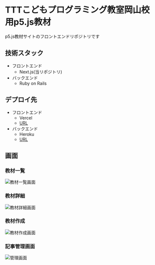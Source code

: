 # TTTこどもプログラミング教室岡山校用p5.js教材
p5.js教材サイトのフロントエンドリポジトリです
## 技術スタック
- フロントエンド
    - Next.js(当リポジトリ)
- バックエンド
    - Ruby on Rails
## デプロイ先
- フロントエンド
    - Vercel
    - [URL](https://ttt-games.vercel.app)
- バックエンド
    - Heroku
    - [URL](https://backend-ttt-games-e03fa5aec993.herokuapp.com/api/v1/health_check)

## 画面
### 教材一覧
![教材一覧画面](https://takokke-github-images.s3.ap-northeast-1.amazonaws.com/%E3%82%B9%E3%82%AF%E3%83%AA%E3%83%BC%E3%83%B3%E3%82%B7%E3%83%A7%E3%83%83%E3%83%88%202024-05-04%2013.27.33.png?response-content-disposition=inline&X-Amz-Security-Token=IQoJb3JpZ2luX2VjECwaDmFwLW5vcnRoZWFzdC0xIkgwRgIhAPbKo0HqhUq2BxQX%2Fpb1TUhhQeX9AdCfSrRuvLEkODGkAiEA1NKPxKFzoHrgwD4hHDuv2hm8E0ln20Vf%2FoawTXrNkc0q7QIIhf%2F%2F%2F%2F%2F%2F%2F%2F%2F%2FARAAGgw3NjA0MjYyMTkyODIiDPahTWMgyeuDk3eNAyrBAqkb49efqpU2pJp39C7%2F3nSmwK81CbhxQcJxHRf9sd2Olw%2BOJAPE9ufe3FiqXds82Qn9b0wuchrqzjxLupNy9FNhZJ5Quf4xdoYMTzPxKZQPaSk6eSvO%2FSAf00yoBKR4OHUcZ2MF4o7YLGzoPdGGh0B5wK4zuwlmavn%2FbhAebRN55%2BLT4ezqUY08pdNs%2FQY80LaxcgTfXF%2FTOu3h%2FkzX4rYGgVYa0WuvvxjDqNdnDOZJ64bokMZwRtxlBnnJxp7Bhy9IwjOYyLliPVUPV5X5B7EfZSGI15RX0R9WHUoY%2FpCiEZL1CEQYN%2BRVlFtQkas%2FwU%2B%2F1zbxfrS7MY8P%2FstElsWGxgZmQSgl%2B3iMY4rmJtxpFvdENY8t2npRzZP8vx23DT437kt9ep42e9hPezGTlP54m2q8G%2BxAJdUiSjaJCTVYLzDS79axBjqyArE9BbivZoya6DrKdUvwrGX5czAWNue3nRfN7wVHEVpGmzoq3XGV7TSlYYnZguakbl1cdxgqVFHGP0BGqavcIGes%2B0Y6hNSn7CiHGui5pa%2B37RR0smy1QPF1fUf%2BjBfW22ZQRstxkreULVy3sprMhK66zSXbGFo1h9%2Bpsd0fRH6PPl03zrT1BWp1vrb%2FFI7LEOn%2BfzNnwLtL6klAnHKX1LFYPm30JmqU72w9LIS2ZDB9YcGkJavE4kpyDW1OY7nahK43hyhZ0Vju3ouu67kJ53T7ComgTF9rzhM%2BHMDLvdxWNH%2FBZGuAwROhrmjhuuNZkX6RbH4qsjL9gYZt7qrEBQmk5x8D%2BunTXQm5ZWxoD6YHRFP%2FklFuUiU3UK%2FWrqk8xBMig8t%2BQXcuwVE%2FcdE4GMS9Mg%3D%3D&X-Amz-Algorithm=AWS4-HMAC-SHA256&X-Amz-Date=20240504T042813Z&X-Amz-SignedHeaders=host&X-Amz-Expires=300&X-Amz-Credential=ASIA3CDHPI4JN7B3CP47%2F20240504%2Fap-northeast-1%2Fs3%2Faws4_request&X-Amz-Signature=dab91b315a59e108b069e15029cafe518478b197f665d86c6394c1c95d6263fa)

### 教材詳細
![教材詳細画面](https://takokke-github-images.s3.ap-northeast-1.amazonaws.com/%E3%82%B9%E3%82%AF%E3%83%AA%E3%83%BC%E3%83%B3%E3%82%B7%E3%83%A7%E3%83%83%E3%83%88%202024-05-02%2014.55.03.png?response-content-disposition=inline&X-Amz-Security-Token=IQoJb3JpZ2luX2VjECwaDmFwLW5vcnRoZWFzdC0xIkgwRgIhAPbKo0HqhUq2BxQX%2Fpb1TUhhQeX9AdCfSrRuvLEkODGkAiEA1NKPxKFzoHrgwD4hHDuv2hm8E0ln20Vf%2FoawTXrNkc0q7QIIhf%2F%2F%2F%2F%2F%2F%2F%2F%2F%2FARAAGgw3NjA0MjYyMTkyODIiDPahTWMgyeuDk3eNAyrBAqkb49efqpU2pJp39C7%2F3nSmwK81CbhxQcJxHRf9sd2Olw%2BOJAPE9ufe3FiqXds82Qn9b0wuchrqzjxLupNy9FNhZJ5Quf4xdoYMTzPxKZQPaSk6eSvO%2FSAf00yoBKR4OHUcZ2MF4o7YLGzoPdGGh0B5wK4zuwlmavn%2FbhAebRN55%2BLT4ezqUY08pdNs%2FQY80LaxcgTfXF%2FTOu3h%2FkzX4rYGgVYa0WuvvxjDqNdnDOZJ64bokMZwRtxlBnnJxp7Bhy9IwjOYyLliPVUPV5X5B7EfZSGI15RX0R9WHUoY%2FpCiEZL1CEQYN%2BRVlFtQkas%2FwU%2B%2F1zbxfrS7MY8P%2FstElsWGxgZmQSgl%2B3iMY4rmJtxpFvdENY8t2npRzZP8vx23DT437kt9ep42e9hPezGTlP54m2q8G%2BxAJdUiSjaJCTVYLzDS79axBjqyArE9BbivZoya6DrKdUvwrGX5czAWNue3nRfN7wVHEVpGmzoq3XGV7TSlYYnZguakbl1cdxgqVFHGP0BGqavcIGes%2B0Y6hNSn7CiHGui5pa%2B37RR0smy1QPF1fUf%2BjBfW22ZQRstxkreULVy3sprMhK66zSXbGFo1h9%2Bpsd0fRH6PPl03zrT1BWp1vrb%2FFI7LEOn%2BfzNnwLtL6klAnHKX1LFYPm30JmqU72w9LIS2ZDB9YcGkJavE4kpyDW1OY7nahK43hyhZ0Vju3ouu67kJ53T7ComgTF9rzhM%2BHMDLvdxWNH%2FBZGuAwROhrmjhuuNZkX6RbH4qsjL9gYZt7qrEBQmk5x8D%2BunTXQm5ZWxoD6YHRFP%2FklFuUiU3UK%2FWrqk8xBMig8t%2BQXcuwVE%2FcdE4GMS9Mg%3D%3D&X-Amz-Algorithm=AWS4-HMAC-SHA256&X-Amz-Date=20240504T042507Z&X-Amz-SignedHeaders=host&X-Amz-Expires=300&X-Amz-Credential=ASIA3CDHPI4JN7B3CP47%2F20240504%2Fap-northeast-1%2Fs3%2Faws4_request&X-Amz-Signature=207007e5bb611f0f67489851913dcb266972eaa65b02173b0a6bcb10b7b19d97)

### 教材作成
![教材作成画面](https://takokke-github-images.s3.ap-northeast-1.amazonaws.com/%E3%82%B9%E3%82%AF%E3%83%AA%E3%83%BC%E3%83%B3%E3%82%B7%E3%83%A7%E3%83%83%E3%83%88%202024-05-04%2013.29.18.png?response-content-disposition=inline&X-Amz-Security-Token=IQoJb3JpZ2luX2VjECwaDmFwLW5vcnRoZWFzdC0xIkgwRgIhAPbKo0HqhUq2BxQX%2Fpb1TUhhQeX9AdCfSrRuvLEkODGkAiEA1NKPxKFzoHrgwD4hHDuv2hm8E0ln20Vf%2FoawTXrNkc0q7QIIhf%2F%2F%2F%2F%2F%2F%2F%2F%2F%2FARAAGgw3NjA0MjYyMTkyODIiDPahTWMgyeuDk3eNAyrBAqkb49efqpU2pJp39C7%2F3nSmwK81CbhxQcJxHRf9sd2Olw%2BOJAPE9ufe3FiqXds82Qn9b0wuchrqzjxLupNy9FNhZJ5Quf4xdoYMTzPxKZQPaSk6eSvO%2FSAf00yoBKR4OHUcZ2MF4o7YLGzoPdGGh0B5wK4zuwlmavn%2FbhAebRN55%2BLT4ezqUY08pdNs%2FQY80LaxcgTfXF%2FTOu3h%2FkzX4rYGgVYa0WuvvxjDqNdnDOZJ64bokMZwRtxlBnnJxp7Bhy9IwjOYyLliPVUPV5X5B7EfZSGI15RX0R9WHUoY%2FpCiEZL1CEQYN%2BRVlFtQkas%2FwU%2B%2F1zbxfrS7MY8P%2FstElsWGxgZmQSgl%2B3iMY4rmJtxpFvdENY8t2npRzZP8vx23DT437kt9ep42e9hPezGTlP54m2q8G%2BxAJdUiSjaJCTVYLzDS79axBjqyArE9BbivZoya6DrKdUvwrGX5czAWNue3nRfN7wVHEVpGmzoq3XGV7TSlYYnZguakbl1cdxgqVFHGP0BGqavcIGes%2B0Y6hNSn7CiHGui5pa%2B37RR0smy1QPF1fUf%2BjBfW22ZQRstxkreULVy3sprMhK66zSXbGFo1h9%2Bpsd0fRH6PPl03zrT1BWp1vrb%2FFI7LEOn%2BfzNnwLtL6klAnHKX1LFYPm30JmqU72w9LIS2ZDB9YcGkJavE4kpyDW1OY7nahK43hyhZ0Vju3ouu67kJ53T7ComgTF9rzhM%2BHMDLvdxWNH%2FBZGuAwROhrmjhuuNZkX6RbH4qsjL9gYZt7qrEBQmk5x8D%2BunTXQm5ZWxoD6YHRFP%2FklFuUiU3UK%2FWrqk8xBMig8t%2BQXcuwVE%2FcdE4GMS9Mg%3D%3D&X-Amz-Algorithm=AWS4-HMAC-SHA256&X-Amz-Date=20240504T042942Z&X-Amz-SignedHeaders=host&X-Amz-Expires=300&X-Amz-Credential=ASIA3CDHPI4JN7B3CP47%2F20240504%2Fap-northeast-1%2Fs3%2Faws4_request&X-Amz-Signature=de3e76ee54cabee57480fa877af277ae2e4711c240928696a0fd453385a6080b)

### 記事管理画面
![管理画面](https://takokke-github-images.s3.ap-northeast-1.amazonaws.com/%E3%82%B9%E3%82%AF%E3%83%AA%E3%83%BC%E3%83%B3%E3%82%B7%E3%83%A7%E3%83%83%E3%83%88%202024-05-04%2013.32.47.png?response-content-disposition=inline&X-Amz-Security-Token=IQoJb3JpZ2luX2VjECwaDmFwLW5vcnRoZWFzdC0xIkgwRgIhAPbKo0HqhUq2BxQX%2Fpb1TUhhQeX9AdCfSrRuvLEkODGkAiEA1NKPxKFzoHrgwD4hHDuv2hm8E0ln20Vf%2FoawTXrNkc0q7QIIhf%2F%2F%2F%2F%2F%2F%2F%2F%2F%2FARAAGgw3NjA0MjYyMTkyODIiDPahTWMgyeuDk3eNAyrBAqkb49efqpU2pJp39C7%2F3nSmwK81CbhxQcJxHRf9sd2Olw%2BOJAPE9ufe3FiqXds82Qn9b0wuchrqzjxLupNy9FNhZJ5Quf4xdoYMTzPxKZQPaSk6eSvO%2FSAf00yoBKR4OHUcZ2MF4o7YLGzoPdGGh0B5wK4zuwlmavn%2FbhAebRN55%2BLT4ezqUY08pdNs%2FQY80LaxcgTfXF%2FTOu3h%2FkzX4rYGgVYa0WuvvxjDqNdnDOZJ64bokMZwRtxlBnnJxp7Bhy9IwjOYyLliPVUPV5X5B7EfZSGI15RX0R9WHUoY%2FpCiEZL1CEQYN%2BRVlFtQkas%2FwU%2B%2F1zbxfrS7MY8P%2FstElsWGxgZmQSgl%2B3iMY4rmJtxpFvdENY8t2npRzZP8vx23DT437kt9ep42e9hPezGTlP54m2q8G%2BxAJdUiSjaJCTVYLzDS79axBjqyArE9BbivZoya6DrKdUvwrGX5czAWNue3nRfN7wVHEVpGmzoq3XGV7TSlYYnZguakbl1cdxgqVFHGP0BGqavcIGes%2B0Y6hNSn7CiHGui5pa%2B37RR0smy1QPF1fUf%2BjBfW22ZQRstxkreULVy3sprMhK66zSXbGFo1h9%2Bpsd0fRH6PPl03zrT1BWp1vrb%2FFI7LEOn%2BfzNnwLtL6klAnHKX1LFYPm30JmqU72w9LIS2ZDB9YcGkJavE4kpyDW1OY7nahK43hyhZ0Vju3ouu67kJ53T7ComgTF9rzhM%2BHMDLvdxWNH%2FBZGuAwROhrmjhuuNZkX6RbH4qsjL9gYZt7qrEBQmk5x8D%2BunTXQm5ZWxoD6YHRFP%2FklFuUiU3UK%2FWrqk8xBMig8t%2BQXcuwVE%2FcdE4GMS9Mg%3D%3D&X-Amz-Algorithm=AWS4-HMAC-SHA256&X-Amz-Date=20240504T043331Z&X-Amz-SignedHeaders=host&X-Amz-Expires=300&X-Amz-Credential=ASIA3CDHPI4JN7B3CP47%2F20240504%2Fap-northeast-1%2Fs3%2Faws4_request&X-Amz-Signature=fcc2c76257949a4682f5e242fe2ae6e80a21b1ca9d0ecdc24ebb99328a454e5c)
